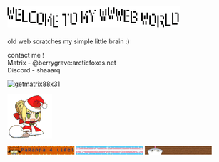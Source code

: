 ## ![oouWiggly](https://github.com/Rosiiiie/Rosiiiie/blob/main/gifs/wwwebx.gif?raw=true)

old web scratches my simple little brain :)

contact me ! <br />
Matrix - @berrygrave:arcticfoxes.net <br />
Discord - shaaarq

[![getmatrix88x31](https://github.com/user-attachments/assets/1f3e648d-f9f8-4fd1-97ec-71806d176687)](https://matrix.org)

![umu](https://github.com/Rosiiiie/Rosiiiie/blob/main/gifs/umu.gif?raw=true)

![rappa](https://github.com/Rosiiiie/Rosiiiie/blob/main/gifs/rappa.gif?raw=true)
![trans](https://github.com/Rosiiiie/Rosiiiie/blob/main/gifs/human.gif?raw=true)
![aqua teen](https://github.com/Rosiiiie/Rosiiiie/blob/main/gifs/athf.gif?raw=true)

<!--
**Rosiiiie/Rosiiiie** is a ✨ _special_ ✨ repository because its `README.md` (this file) appears on your GitHub profile.

Here are some ideas to get you started:

- 🔭 I’m currently working on ...
- 🌱 I’m currently learning ...
- 👯 I’m looking to collaborate on ...
- 🤔 I’m looking for help with ...
- 💬 Ask me about ...
- 📫 How to reach me: ...
- 😄 Pronouns: ...
- ⚡ Fun fact: ...
-->
